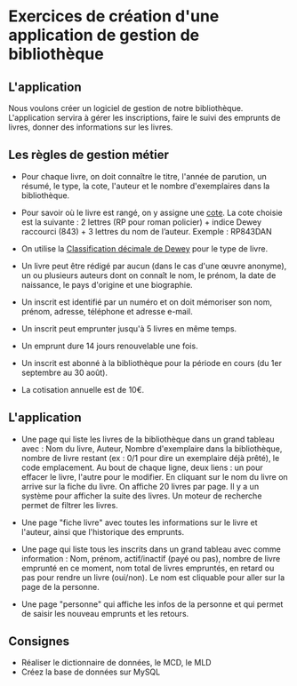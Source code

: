 # Exercices de création d'une application de gestion de bibliothèque

## L'application

Nous voulons créer un logiciel de gestion de notre bibliothèque. L'application servira à gérer les inscriptions, faire le suivi des emprunts de livres, donner des informations sur les livres.

## Les règles de gestion métier

- Pour chaque livre, on doit connaître le titre, l'année de parution, un résumé, le type, la cote, l'auteur et le nombre d'exemplaires dans la bibliothèque.

- Pour savoir où le livre est rangé, on y assigne une [cote](https://www.enssib.fr/services-et-ressources/questions-reponses/quest-ce-quune-cote-en-bibliotheque). La cote choisie est la suivante :  2 lettres (RP pour roman policier) + indice Dewey raccourci (843) + 3 lettres du nom de l’auteur.
Exemple : RP843DAN

- On utilise la [Classification décimale de Dewey](https://fr.wikipedia.org/wiki/Classification_d%C3%A9cimale_de_Dewey) pour le type de livre.

- Un livre peut être rédigé par aucun (dans le cas d'une œuvre anonyme), un ou plusieurs auteurs dont on connaît le nom, le prénom, la date de naissance, le pays d'origine et une biographie.

- Un inscrit est identifié par un numéro et on doit mémoriser son nom, prénom, adresse, téléphone et adresse e-mail.

- Un inscrit peut emprunter jusqu'à 5 livres en même temps.

- Un emprunt dure 14 jours renouvelable une fois.

- Un inscrit est abonné à la bibliothèque pour la période en cours (du 1er septembre au 30 août).

- La cotisation annuelle est de 10€.

## L'application

- Une page qui liste les livres de la bibliothèque dans un grand tableau avec : Nom du livre, Auteur, Nombre d'exemplaire dans la bibliothèque, nombre de livre restant (ex : 0/1 pour dire un exemplaire déjà prêté), le code emplacement.
  Au bout de chaque ligne, deux liens : un pour effacer le livre, l'autre pour le modifier.
  En cliquant sur le nom du livre on arrive sur la fiche du livre.
  On affiche 20 livres par page. Il y a un système pour afficher la suite des livres.
  Un moteur de recherche permet de filtrer les livres.

- Une page "fiche livre" avec toutes les informations sur le livre et l'auteur, ainsi que l'historique des emprunts.

- Une page qui liste tous les inscrits dans un grand tableau avec comme information : Nom, prénom, actif/inactif (payé ou pas), nombre de livre emprunté en ce moment, nom total de livres empruntés, en retard ou pas pour rendre un livre (oui/non).
  Le nom est cliquable pour aller sur la page de la personne.

- Une page "personne" qui affiche les infos de la personne et qui permet de saisir les nouveau emprunts et les retours.

## Consignes

- Réaliser le dictionnaire de données, le MCD, le MLD
- Créez la base de données sur MySQL
